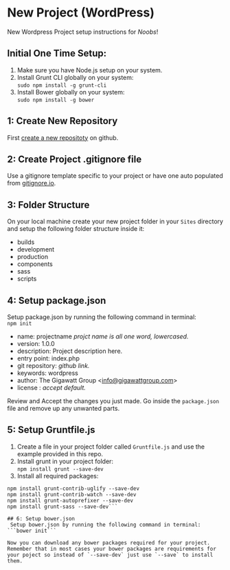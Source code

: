 # New Project (WordPress)
New Wordpress Project setup instructions for _Noobs_!
## Initial One Time Setup:
1. Make sure you have Node.js setup on your system.
2. Install Grunt CLI globally on your system:  
`sudo npm install -g grunt-cli`
3. Install Bower globally on your system:  
`sudo npm install -g bower`

## 1: Create New Repository
First [create a new repositoty](https://help.github.com/articles/creating-a-new-repository/) on github.

## 2: Create Project .gitignore file
Use a gitignore template specific to your project or have one auto populated from [gitignore.io](https://www.gitignore.io/).

## 3: Folder Structure
On your local machine create your new project folder in your `Sites` directory and setup the following folder structure inside it:
- builds
 - development
 - production
- components
 - sass
 - scripts
 
## 4: Setup package.json
 Setup package.json by running the following command in terminal:  
```npm init```

- name: projectname *projct name is all one word, lowercased.*
- version: 1.0.0
- description: Project description here.
- entry point: index.php
- git repository: *github link.*
- keywords: wordpress
- author: The Gigawatt Group \<info@gigawattgroup.com\>
- license : *accept default.*

Review and Accept the changes you just made. Go inside the `package.json` file and remove up any unwanted parts.

## 5: Setup Gruntfile.js
1. Create a file in your project folder called `Gruntfile.js` and use the example provided in this repo.
2. Install grunt in your project folder:  
`npm install grunt --save-dev`
3. Install all required packages:    
```npm install grunt-contrib-concat --save-dev  
npm install grunt-contrib-uglify --save-dev  
npm install grunt-contrib-watch --save-dev  
npm install grunt-autoprefixer --save-dev  
npm install grunt-sass --save-dev```

## 6: Setup bower.json
 Setup bower.json by running the following command in terminal:  
```bower init```

Now you can download any bower packages required for your project. Remember that in most cases your bower packages are requirements for your poject so instead of `--save-dev` just use `--save` to install them.
